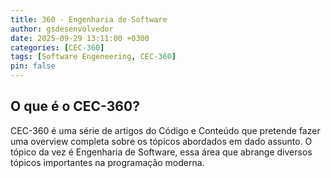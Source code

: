 ```yaml
---
title: 360 - Engenharia de Software
author: gsdesenvolvedor
date: 2025-09-29 13:11:00 +0300
categories: [CEC-360]
tags: [Software Engeneering, CEC-360]
pin: false
---
```


## O que é o CEC-360?

CEC-360 é uma série de artigos do Código e Conteúdo que pretende fazer uma overview completa sobre os tópicos abordados em dado assunto. O tópico da vez é Engenharia de Software, essa área que abrange diversos tópicos importantes na programação moderna.
